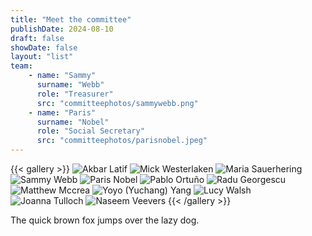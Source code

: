 ```yaml
---
title: "Meet the committee"
publishDate: 2024-08-10
draft: false
showDate: false
layout: "list"
team:
    - name: "Sammy"
      surname: "Webb"
      role: "Treasurer"
      src: "committeephotos/sammywebb.png"
    - name: "Paris"
      surname: "Nobel"
      role: "Social Secretary"
      src: "committeephotos/parisnobel.jpeg"
---
```

{{< gallery >}}
    <img src="img/committeephotos/akbarlatif.jpeg" alt="Akbar Latif" class="grid-w50 md:grid-w33 xl:grid-w25" />
    <img src="img/committeephotos/mickymouse.jpeg" alt="Mick Westerlaken" class="grid-w50 md:grid-w33 xl:grid-w25"/>
    <img src="img/committeephotos/mariasauerhering.jpeg" alt="Maria Sauerhering" class="grid-w50 md:grid-w33 xl:grid-w25"/>
    <img src="img/committeephotos/sammywebb.png" alt="Sammy Webb" class="grid-w50 md:grid-w33 xl:grid-w25"/>
    <img src="img/committeephotos/parisnobel.jpeg" alt="Paris Nobel" class="grid-w50 md:grid-w33 xl:grid-w25"/>
    <img src="img/committeephotos/pabloortuno.jpeg" alt="Pablo Ortuño" class="grid-w50 md:grid-w33 xl:grid-w25"/>
    <img src="img/committeephotos/radugeorgescu.jpeg" alt="Radu Georgescu" class="grid-w50 md:grid-w33 xl:grid-w25"/>
    <img src="img/committeephotos/matthewmccrea.jpeg" alt="Matthew Mccrea" class="grid-w50 md:grid-w33 xl:grid-w25"/>
    <img src="img/committeephotos/yoyoyeung.jpeg" alt="Yoyo (Yuchang) Yang" class="grid-w50 md:grid-w33 xl:grid-w25"/>
    <img src="img/committeephotos/lucywalsh.jpeg" alt="Lucy Walsh" class="grid-w50 md:grid-w33 xl:grid-w25"/>
    <img src="img/committeephotos/joannatulloch.jpeg" alt="Joanna Tulloch" class="grid-w50 md:grid-w33 xl:grid-w25"/>
    <img src="img/committeephotos/naseemveevers.jpeg" alt="Naseem Veevers" class="grid-w50 md:grid-w33 xl:grid-w25"/>
{{< /gallery >}}

The quick brown fox jumps over the lazy dog.

<!-- {{< figure src="img/committeephotos/akbarlatif.jpeg" >}}
{{< figure src="img/committeephotos/mickymouse.jpeg" >}}
{{< figure src="img/committeephotos/mariasauerhering.jpeg" >}}
{{< figure src="img/committeephotos/sammywebb.png" >}}
{{< figure src="img/committeephotos/parisnobel.jpeg" >}}
{{< figure src="img/committeephotos/pabloortuno.jpeg" >}}
{{< figure src="img/committeephotos/radugeorgescu.jpeg" >}}
{{< figure src="img/committeephotos/matthewmccrea.jpeg" >}}
{{< figure src="img/committeephotos/yoyoyeung.jpeg" >}}
{{< figure src="img/committeephotos/lucywalsh.jpeg" >}}
{{< figure src="img/committeephotos/joannatulloch.jpeg" >}}
{{< figure src="img/committeephotos/naseemveevers.jpeg" >}} -->

<!-- {{< profileCard src="committeephotos/akbarlatif.jpeg" name="Sammy" surname="Webb" role="Treasurer" >}} -->
